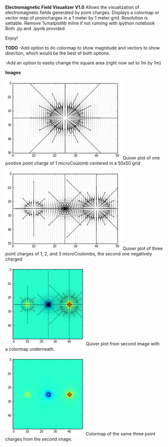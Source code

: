 **Electromagnetic Field Visualizer V1.0**
	Allows the visualization of electromagnetic fields generated  by point charges. Displays a colormap or vector map of proincharges in a 1 meter by 1 meter grid. Resolution is settable. 
Remove %matplotlib inline if not running with ipython notebook
Both .py and .ipynb provided. 

Enjoy!

**TODO**
-Add option to do colormap to show magnitude and vectors to show direction, which would be the best of both options. 

-Add an option to easily change the square area (right now set to 1m by 1m) 

**Images**

![alt tag](images/fig1.png)
Quiver plot of one positive point charge of 1 microCoulomb centered in a 50x50 grid

![alt tag](images/fig2.png)
Quiver plot of three point charges of 1, 2, and 3 microCoulombs, the second one negatively charged 

![alt tag](images/fig3.png)
Quiver plot from second image with a colormap underneath. 

![alt tag](images/fig4.png)
Colormap of the same three point charges from the second image. 